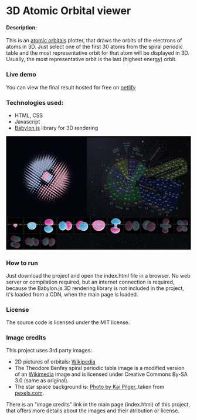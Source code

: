 # 3D Atomic Orbital viewer

#### Description:
This is an [atomic orbitals](https://en.wikipedia.org/wiki/Atomic_orbital) plotter, that draws the orbits of the electrons of atoms in 3D.
Just select one of the first 30 atoms from the spiral periodic table and the most representative orbit for that atom will be displayed in 3D.
Usually, the most representative orbit is the last (highest energy) orbit.

### Live demo
You can view the final result hosted for free on [netlify](https://atomic-orbitals-3d.netlify.app/) 

### Technologies used:
* HTML, CSS
* Javascript
* [Babylon.js](https://www.babylonjs.com/) library for 3D rendering

![screenshot](images/screenshot.png)

### How to run
Just download the project and open the index.html file in a browser. No web server or compilation required, but an internet connection is required, because the Babylon.js 3D rendering library is not included in the project, it's loaded from a CDN, when the main page is loaded.

### License
The source code is licensed under the MIT license.

### Image credits
This project uses 3rd party images:
* 2D pictures of orbitals: [Wikipedia](https://en.wikipedia.org/wiki/Atomic_orbital#Orbitals_table)
* The Theodore Benfey spiral periodic table image is a modified version of an [Wikimedia](https://commons.wikimedia.org/wiki/File:Elementspiral_(polyatomic).svg) image and is licensed under Creative Commons By-SA 3.0 (same as original).
* The star space background is: [Photo by Kai Pilger](https://www.pexels.com/photo/cluster-of-stars-1341279/), taken from [pexels.com](https://www.pexels.com/).

There is an "image credits" link in the main page (index.html) of this project, that offers more details about the images and their atribution or license.
